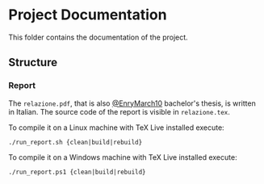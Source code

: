 # Project Documentation

This folder contains the documentation of the project.

## Structure

### Report

The `relazione.pdf`, that is also [@EnryMarch10](https://github.com/EnryMarch10) bachelor's thesis, is written in Italian.
The source code of the report is visible in `relazione.tex`.

To compile it on a Linux machine with TeX Live installed execute:

```shell
./run_report.sh {clean|build|rebuild}
```

To compile it on a Windows machine with TeX Live installed execute:

```shell
./run_report.ps1 {clean|build|rebuild}
```
